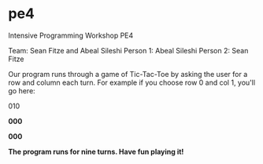 # pe4
Intensive Programming Workshop PE4

Team: Sean Fitze and Abeal Sileshi
Person 1: Abeal Sileshi
Person 2: Sean Fitze

Our program runs through a game of Tic-Tac-Toe by asking the user for a row and column each turn. For example if you choose row 0 and col 1, you'll go here:
<p>
010<b>
  
  
000<b>
  
  
000<b>
  
  
<p>
The program runs for nine turns. Have fun playing it!
